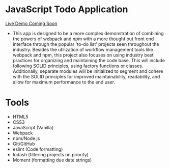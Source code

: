 # JavaScript Todo Application

[Live Demo Coming Soon]()

-  This app is designed to be a more complex demonstration of combining the powers of webpack and npm with a more thought out front end interface through the popular 'to-do list' projects seen throughout the industry.  Besides the utilization of workflow management tools like webpack and npm, this project also focuses on using industry best practices for organizing and maintaining the code base.  This will include following SOLID principles, using factory functions or classes.  Additionally, separate modules will be initialized to segment and cohere with the SOLID principles for improved maintainability, readability, and allow for maximum performance to the end user.

# Tools #

* HTML5
* CSS3
* JavaScript (Vanilla)
* Webpack
* npm/Node.js
* Git/GitHub
* eslint (Code formatting)
* lodash (filtering projects on priority)
* Moment (formatting due date strings)